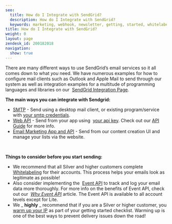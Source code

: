 ```yaml
---
seo:
  title: How do I Integrate with SendGrid?
  description: How do I Integrate with SendGrid?
  keywords: marketing, webhook, newsletter, getting, started, whitelabel, getting_started, email, api, integration, smtp, what, warm
title: How do I Integrate with SendGrid?
weight: 0
layout: page
zendesk_id: 200182018
navigation:
  show: true
---
```


There are many&nbsp;different ways to use SendGrid’s email services so it all comes down to what&nbsp;_you_&nbsp;need. We have numerous examples for how to configure mail clients such as Outlook and Apple Mail to send through our system as well as integration examples for a multitude of programming languages and libraries on our&nbsp; [SendGrid Integration Page](http://sendgrid.com/docs/Integrate/index.html).

**The main ways you can integrate with Sendgrid:&nbsp;**

- [SMTP](http://support.sendgrid.com/hc/en-us/articles/202821898-What-is-SMTP-)&nbsp;- Send using a desktop mail client, or existing program/service with [your smtp credentials](http://support.sendgrid.com/hc/en-us/articles/200328026-What-are-my-settings-for-SMTP-integration-).&nbsp;
- [Web API](https://sendgrid.com/docs/API_Reference/Web_API/index.html)&nbsp;- Send from your app using&nbsp; [your api key](http://support.sendgrid.com/hc/en-us/articles/200181818-What-is-my-API-key-). Check out our [API Guide](http://go.sendgrid.com/rs/sendgrid/images/SendGrid_API_Guide-101.pdf) for more info.
- [Email Marketing App and API](https://sendgrid.com/docs/User_Guide/Legacy_Features/Marketing_Emails/index.html)&nbsp;- Send from our content creation UI and manage your lists via the website.&nbsp;

&nbsp;

**Things to consider before you start sending:**

- We recommend that all Silver and higher customers complete [Whitelabeling](http://support.sendgrid.com/entries/21195838-whitelabel-why-do-i-need-to-make-dns-changes-silver) for their accounts. This process helps your emails look as legitimate as possible!
- Also consider implementing the&nbsp; [Event API](http://sendgrid.com/docs/API_Reference/Webhooks/event.html)&nbsp;to track and log your email data more thoroughly. For more info on the benefits of Event API, check out our&nbsp; [_Why Event API_](http://support.sendgrid.com/entries/21233621-why-event-api)&nbsp;article. The Event API is available to all account levels except for Lite.
- We _ **highly** _ recommend that if you are a Silver or&nbsp;higher customer, you [warm up your IP](https://sendgrid.com/docs/User_Guide/warming_up.html) as part of your getting started checklist. Warming up is one of the best ways to prevent delivery issues down the road!

&nbsp;
